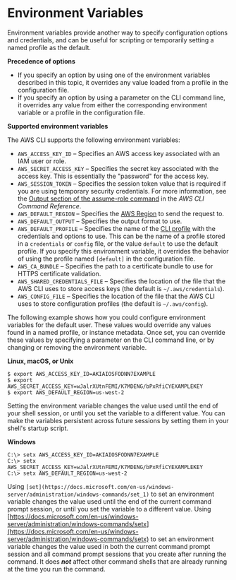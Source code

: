 # Environment Variables<a name="cli-configure-envvars"></a>

Environment variables provide another way to specify configuration options and credentials, and can be useful for scripting or temporarily setting a named profile as the default\.

**Precedence of options**
+ If you specify an option by using one of the environment variables described in this topic, it overrides any value loaded from a profile in the configuration file\. 
+ If you specify an option by using a parameter on the CLI command line, it overrides any value from either the corresponding environment variable or a profile in the configuration file\.

**Supported environment variables**

The AWS CLI supports the following environment variables:
+ `AWS_ACCESS_KEY_ID` – Specifies an AWS access key associated with an IAM user or role\.
+ `AWS_SECRET_ACCESS_KEY` – Specifies the secret key associated with the access key\. This is essentially the "password" for the access key\.
+ `AWS_SESSION_TOKEN` – Specifies the session token value that is required if you are using temporary security credentials\. For more information, see the [Output section of the assume\-role command](https://docs.aws.amazon.com/cli/latest/reference/sts/assume-role.html#output) in the *AWS CLI Command Reference*\.
+ `AWS_DEFAULT_REGION` – Specifies the [AWS Region](cli-chap-configure.md#cli-quick-configuration-region) to send the request to\.
+ `AWS_DEFAULT_OUTPUT` – Specifies the output format to use\.
+ `AWS_DEFAULT_PROFILE` – Specifies the name of the [CLI profile](cli-configure-profiles.md) with the credentials and options to use\. This can be the name of a profile stored in a `credentials` or `config` file, or the value `default` to use the default profile\. If you specify this environment variable, it overrides the behavior of using the profile named `[default]` in the configuration file\.
+ `AWS_CA_BUNDLE` – Specifies the path to a certificate bundle to use for HTTPS certificate validation\.
+ `AWS_SHARED_CREDENTIALS_FILE` – Specifies the location of the file that the AWS CLI uses to store access keys \(the default is `~/.aws/credentials`\)\.
+ `AWS_CONFIG_FILE` – Specifies the location of the file that the AWS CLI uses to store configuration profiles \(the default is `~/.aws/config`\)\.

The following example shows how you could configure environment variables for the default user\. These values would override any values found in a named profile, or instance metadata\. Once set, you can override these values by specifying a parameter on the CLI command line, or by changing or removing the environment variable\. 

**Linux, macOS, or Unix**

```
$ export AWS_ACCESS_KEY_ID=AKIAIOSFODNN7EXAMPLE
$ export AWS_SECRET_ACCESS_KEY=wJalrXUtnFEMI/K7MDENG/bPxRfiCYEXAMPLEKEY
$ export AWS_DEFAULT_REGION=us-west-2
```

Setting the environment variable changes the value used until the end of your shell session, or until you set the variable to a different value\. You can make the variables persistent across future sessions by setting them in your shell's startup script\.

**Windows**

```
C:\> setx AWS_ACCESS_KEY_ID=AKIAIOSFODNN7EXAMPLE
C:\> setx AWS_SECRET_ACCESS_KEY=wJalrXUtnFEMI/K7MDENG/bPxRfiCYEXAMPLEKEY
C:\> setx AWS_DEFAULT_REGION=us-west-2
```

Using `[set](https://docs.microsoft.com/en-us/windows-server/administration/windows-commands/set_1)` to set an environment variable changes the value used until the end of the current command prompt session, or until you set the variable to a different value\. Using [https://docs.microsoft.com/en-us/windows-server/administration/windows-commands/setx](https://docs.microsoft.com/en-us/windows-server/administration/windows-commands/setx) to set an environment variable changes the value used in both the current command prompt session and all command prompt sessions that you create after running the command\. It does ***not*** affect other command shells that are already running at the time you run the command\.